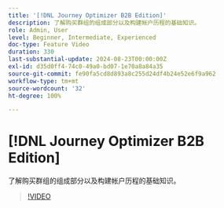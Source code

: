 ```yaml
---
title: '[!DNL Journey Optimizer B2B Edition]'
description: 了解购买群组的组成部分以及构建帐户历程的基础知识。
role: Admin, User
level: Beginner, Intermediate, Experienced
doc-type: Feature Video
duration: 330
last-substantial-update: 2024-08-23T00:00:00Z
exl-id: d35d0ff4-74c0-49a0-bd07-1e70a8a84a35
source-git-commit: fe90fa5cd8d893a8c255d24df4b24e52e6f9a962
workflow-type: tm+mt
source-wordcount: '32'
ht-degree: 100%

---
```


# [!DNL Journey Optimizer B2B Edition]

了解购买群组的组成部分以及构建帐户历程的基础知识。

>[!VIDEO](https://video.tv.adobe.com/v/3432054/?learn=on)

